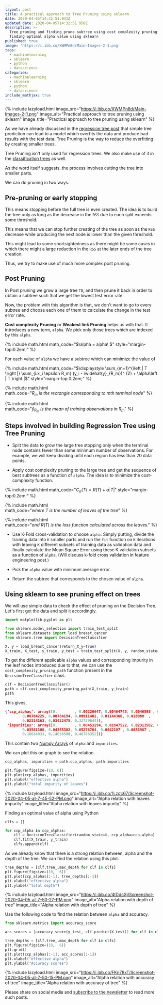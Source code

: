 ```yaml
---
layout: post
title: A practical approach to Tree Pruning using sklearn
date: 2020-04-05T14:32:51.943Z
updated_date: 2020-04-05T14:32:51.958Z
description: >-
  Tree pruning and finding prune subtree using cost complexity pruning or and
  finding optimal alpha value using sklearn 
published: true
image: 'https://i.ibb.co/XWMPn8d/Main-Images-2-1.png'
tags:
  - machinelearning
  - sklearn
  - python
  - datascience
categories:
  - machinelearning
  - sklearn
  - python
  - datascience
include_mathjax: true
---
```

{% include lazyload.html image_src="https://i.ibb.co/XWMPn8d/Main-Images-2-1.png" image_alt="Practical approach to tree pruning using sklearn" image_title="Practical approach to tree pruning using sklearn" %}

As we have already discussed in the [regression tree post](https://ranvir.xyz/blog/guide-to-decision-regression-trees/) that simple tree prediction can lead to a model which overfits the data and produce bad results with the test data. Tree Pruning is the way to reduce the overfitting by creating smaller trees.

Tree Pruning isn't only used for regression trees. We also make use of it in the [classification trees](https://ranvir.xyz/blog/decision-tree-algorithms-machine-learning/#classification-trees) as well.

As the word itself suggests, the process involves cutting the tree into smaller parts.

We can do pruning in two ways.

## Pre-pruning or early stopping

This means stopping before the full tree is even created. The idea is to build the tree only as long as the decrease in the `RSS` due to each split exceeds some threshold.

This means that we can stop further creating of the tree as soon as the `RSS` decrease while producing the next node is lower than the given threshold.

This might lead to some shortsightedness as there might be some cases in which there might a large reduction in the `RSS` at the later ends of the tree creation.

Thus, we try to make use of much more complex post pruning.

## Post Pruning

In Post pruning we grow a large tree `T0`, and then prune it back in order to obtain a subtree such that we get the lowest test error rate.

Now, the problem with this algorithm is that, we don't want to go to every subtree and choose each one of them to calculate the change in the test error rate.

**Cost complexity Pruning** or **Weakest link Pruning** helps us with that. It introduces a new term, `alpha`. We pick only those trees which are indexed by this `alpha`.

{% include math.html math_code="$\alpha = alpha\ $" style="margin-top:0.2em;" %}

For each value of `alpha` we have a subtree which can minimize the value of

{% include math.html math_code="$\displaystyle \sum_{m=1}^{\left | T \right |} \sum_{i:x_i \epsilon R_m} (y_i - \widehat{y}_{R_m})^ {2} + \alpha\left | T \right |$" style="margin-top:0.2em;" %}

{% include math.html math_code="$R_m\ is\ the\ rectangle\ corresponding\ to\ mth\ terminal\ node$" %}

{% include math.html math_code="$\widehat{y}_{R_m}\ is\ the\ mean\ of\ training\ observations\ in\ R_m$" %}

## Steps involved in building Regression Tree using Tree Pruning

* Split the data to grow the large tree stopping only when the terminal node contains fewer than some minimum number of observations. For example, we will keep dividing until each region has less than 20 data points.

* Apply cost complexity pruning to the large tree and get the sequence of best subtrees as a function of `alpha`. The idea is to minimize the cost-complexity function.

{% include math.html math_code="$C_\alpha(T) = R(T) + \alpha \left | T \right |$" style="margin-top:0.2em;" %}

{% include math.html math_code="$where\ T\ is\ the\ number\ of\ leaves\ of\ the\ tree$" %}

{% include math.html math_code="$and\ R(T)\ is\ the\ loss\ function\ calculated\ across\ the\ leaves.$" %}

* Use K-Fold cross-validation to choose `alpha`. Simply putting, divide the training data into `K` smaller parts and run the `fit` function on `K` iterations with leaving `K` different subsets of training data as validation data and finally calculate the Mean Square Error using these K validation subsets as a function of `alpha`. (Will discuss k-fold cross validation in feature engineering post.)

* Pick the `alpha` value with minimum average error.

* Return the subtree that corresponds to the chosen value of `alpha`.

## Using sklearn to see pruning effect on trees

We will use simple data to check the effect of pruning on the Decision Tree. Let's first get the data and split it accordingly.

```python
import matplotlib.pyplot as plt

from sklearn.model_selection import train_test_split
from sklearn.datasets import load_breast_cancer
from sklearn.tree import DecisionTreeClassifier

X, y = load_breast_cancer(return_X_y=True)
X_train, X_test, y_train, y_test = train_test_split(X, y, random_state=0)
```

To get the different applicable `alpha` values and corresponding impurity in the leaf nodes introduced due to that, we can use the `cost_complexity_pruning_path` function present in the `DecisionTreeClassifier` class.

```python
clf = DecisionTreeClassifier()
path = clf.cost_complexity_pruning_path(X_train, y_train)
path
```

This gives,

```json
{'ccp_alphas': array([0.        , 0.00226647, 0.00464743, 0.0046598 , 0.0056338 ,
        0.00704225, 0.00784194, 0.00911402, 0.01144366, 0.018988  ,
        0.02314163, 0.03422475, 0.32729844]),
 'impurities': array([0.        , 0.00453294, 0.01847522, 0.02313502, 0.02876883,
        0.03581108, 0.04365302, 0.05276704, 0.0642107 , 0.0831987 ,
        0.10634033, 0.14056508, 0.46786352])}
```

This contain two [Numpy Arrays](https://ranvir.xyz/blog/data-science-i-all-things-you-need-to-know-about-numpy/) of `alpha` and `impurities`.

We can plot this on graph to see the relation. 

```python
ccp_alphas, impurities = path.ccp_alphas, path.impurities

plt.figure(figsize=(10, 6))
plt.plot(ccp_alphas, impurities)
plt.xlabel("effective alpha")
plt.ylabel("total impurity of leaves")
```
{% include lazyload.html image_src="https://i.ibb.co/1Lzdc67/Screenshot-2020-04-05-at-7-45-52-PM.png" image_alt="Alpha relation with leaves impurity" image_title="Alpha relation with leaves impurity" %}

Finding an optimal value of alpha using Python

```python
clfs = []

for ccp_alpha in ccp_alphas:
    clf = DecisionTreeClassifier(random_state=0, ccp_alpha=ccp_alpha)
    clf.fit(X_train, y_train)
    clfs.append(clf)
```

As we already know that there is a strong relation between, alpha and the depth of the tree. We can find the relation using this plot.

```python
tree_depths = [clf.tree_.max_depth for clf in clfs]
plt.figure(figsize=(10,  6))
plt.plot(ccp_alphas[:-1], tree_depths[:-1])
plt.xlabel("effective alpha")
plt.ylabel("total depth")
```

{% include lazyload.html image_src="https://i.ibb.co/4tDdcXj/Screenshot-2020-04-05-at-7-50-27-PM.png" image_alt="Alpha relation with depth of tree" image_title="Alpha relation with depth of tree" %}

Use the following code to find the relation between `alpha` and accuracy.

```python
from sklearn.metrics import accuracy_score

acc_scores = [accuracy_score(y_test, clf.predict(X_test)) for clf in clfs]

tree_depths = [clf.tree_.max_depth for clf in clfs]
plt.figure(figsize=(10,  6))
plt.grid()
plt.plot(ccp_alphas[:-1], acc_scores[:-1])
plt.xlabel("effective alpha")
plt.ylabel("Accuracy scores")
```

{% include lazyload.html image_src="https://i.ibb.co/FKn78xT/Screenshot-2020-04-05-at-7-50-15-PM.png" image_alt="Alpha relation with accuracy of tree" image_title="Alpha relation with accuracy of tree" %}

Please share on social media and [subscribe to the newsletter](https://ranvir.xyz/blog/subscribe) to read more such posts.